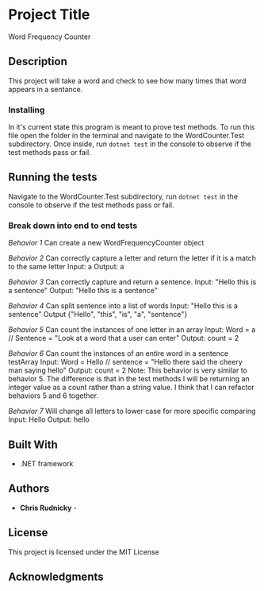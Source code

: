 # Project Title

Word Frequency Counter

## Description

This project will take a word and check to see how many times that word appears in a sentance.


### Installing

In it's current state this program is meant to prove test methods. To run this file open the folder in the terminal and navigate to the WordCounter.Test subdirectory. Once inside, run ``` dotnet test ``` in the console to observe if the test methods pass or fail.

## Running the tests

Navigate to the WordCounter.Test subdirectory, run ``` dotnet test ``` in the console to observe if the test methods pass or fail.

### Break down into end to end tests

_Behavior 1_
Can create a new WordFrequencyCounter object

_Behavior 2_
Can correctly capture a letter and return the letter if it is a match to the same letter
Input: a
Output: a

_Behavior 3_
Can correctly capture and return a sentence.
Input: "Hello this is a sentence"
Output: "Hello this is a sentence"

_Behavior 4_
Can split sentence into a list of words
Input: "Hello this is a sentence"
Output {"Hello", "this", "is", "a", "sentence"}

_Behavior 5_
Can count the instances of one letter in an array
Input: Word = a // Sentence = "Look at a word that a user can enter"
Output: count = 2

_Behavior 6_
Can count the instances of an entire word in a sentence testArray
Input: Word = Hello // sentence = "Hello there said the cheery man saying hello"
Output: count = 2
Note: This behavior is very similar to behavior 5. The difference is that in the test methods I will be returning an integer value as a count rather than a string value. I think that I can refactor behaviors 5 and 6 together.

_Behavior 7_
Will change all letters to lower case for more specific comparing
Input: Hello
Output: hello




## Built With

* .NET framework



## Authors

* **Chris Rudnicky** -

## License

This project is licensed under the MIT License

## Acknowledgments
